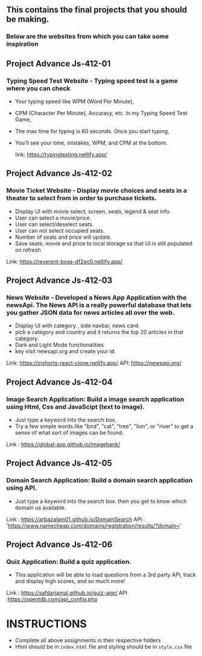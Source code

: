## This contains the final projects that you should be making.

### Below are the websites from which you can take some inspiration



## Project Advance Js-412-01

### Typing Speed Test Website - Typing speed test is a game where you can check
- Your typing speed like WPM (Word Per Minute), 
- CPM (Character Per Minute), Accuracy, etc. In my Typing Speed Test Game, 
- The max time for typing is 60 seconds. Once you start typing, 
- You’ll see your time, mistakes, WPM, and CPM at the bottom. 

   link: https://typingtesting.netlify.app/ 


## Project Advance Js-412-02

### Movie Ticket Website - Display movie choices and seats in a theater to select from in order to purchase tickets.
- Display UI with movie select, screen, seats, legend & seat info.
- User can select a movie/price.
- User can select/deselect seats.
- User can not select occupied seats.
- Number of seats and price will update.
- Save seats, movie and price to local storage so that UI is still populated on refresh

Link: https://reverent-bose-df2ec0.netlify.app/

 
## Project Advance Js-412-03

### News Website - Developed a News App Application with the newsApi. The News API is a really powerful database that lets you gather JSON data for news articles all over the web.
- Display UI with category , side navbar, news card.
- pick a category and country and it returns the top 20 articles in that category.
-  Dark and Light Mode functionalities
- key visit newsapi.org and create your id.

Link: https://inshorts-react-clone.netlify.app/
API: https://newsapi.org/
 
  
 


## Project Advance Js-412-04

### Image Search Application: Build a image search application using Html, Css and JavaScipt (text to image).
- Just type a keyword into the search box. 
- Try a few simple words like "bird", "cat", "tree", "lion", or "river" to get a sense of what sort of images can be found.

Link : https://global-asp.github.io/imagebank/


## Project Advance Js-412-05

### Domain Search Application:  Build a domain search application using API.
- Just type a keyword into the search box. then you get to know which domain us available.

Link : https://arbazalam01.github.io/DomainSearch
API : 'https://www.namecheap.com/domains/registration/results/?domain='

## Project Advance Js-412-06

### Quiz Application:  Build a quiz application. 
- This application will be able to load questions from a 3rd party API, track and display high scores, and so much more! 

Link : https://safdarjamal.github.io/quiz-app/
API :https://opentdb.com/api_config.php


# INSTRUCTIONS
- Complete all above assignments in their respective folders
- Html should be in ```index.html``` file and styling should be in ```style.css``` file